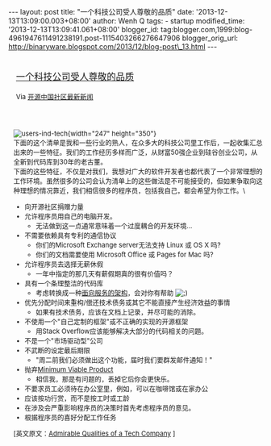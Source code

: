 --- layout: post title: "一个科技公司受人尊敬的品质" date:
'2013-12-13T13:09:00.003+08:00' author: Wenh Q tags: - startup
modified\_time: '2013-12-13T13:09:41.061+08:00' blogger\_id:
tag:blogger.com,1999:blog-4961947611491238191.post-1115403266276647906
blogger\_orig\_url:
http://binaryware.blogspot.com/2013/12/blog-post\_13.html ---
<div style="margin: 10px; padding: 5px;">

<div style="font-size: 18px;">

[一个科技公司受人尊敬的品质](http://www.oschina.net/news/46809/admirable-qualities-of-a-tech-company)

</div>

<div style="font-size: 13px;">

Via [开源中国社区最新新闻](http://www.oschina.net/?from=rss)

</div>

</div>

<div style="font-size: 13px; padding: 15px 0 10px 10px;">

![users-ind-tech](http://static.oschina.net/uploads/img/201312/13080255_73Y4.jpg){width="247"
height="350"}\
下面的这个清单是我和一些行业的熟人，在众多大的科技公司里工作后，一起收集汇总出来的一些特征。我们的工作经历多样而广泛，从财富50强企业到硅谷创业公司，从全新到代码库到30年的老古董。\
下面的这些特征，不仅是对我们，我想对广大的软件开发者也都代表了一个非常理想的工作环境。虽然很多的公司会认为清单上的这些做法是不可能接受的，但如果争取向这种理想的情况靠近，我们相信很多的程序员，包括我自己，都会希望为你工作。\
-   向开源社区捐赠力量
-   允许程序员用自己的电脑开发。
    -   无法做到这一点通常意味着一个过度耦合的开发环境…
-   不需要依赖具有专利的通信协议
    -   你们的Microsoft Exchange server无法支持 Linux 或 OS X 吗?
    -   你们的文档需要使用 Microsoft Office 或 Pages for Mac 吗?
-   允许程序员去选择无薪休假
    -   一年中指定的那几天有薪假期真的很有价值吗？
-   具有一个条理整洁的代码库
    -   考虑转换成一种[面向服务的架构](https://en.wikipedia.org/wiki/Service-oriented_architecture)，会对你有帮助
        ![;)](http://static.oschina.net/uploads/img/201312/13080255_aQ5K.gif)
-   优先分配时间来重构/偿还技术债务或其它不能直接产生经济效益的事情
    -   如果有技术债务，应该在文档上记录，并尽可能的消除。
-   不使用一个"自己定制的框架"或不正确的实现的开源框架
    -   用Stack Overflow应该能够解决大部分的代码相关的问题。
-   不是一个"市场驱动型"公司
-   不武断的设定最后期限
    -   "周二前我们必须做出这个功能，届时我们要群发邮件通知！"
-   抛弃[Minimum Viable
    Product](https://en.wikipedia.org/wiki/Minimum_viable_product)
    -   相信我，那是有问题的，丢掉它后你会更快乐。
-   不要求员工必须待在办公室里，例如，可以在咖啡馆或在家办公
-   应该按功行赏，而不是按工时或工龄
-   在涉及会严重影响程序员的决策时首先考虑程序员的意见。
-   根据程序员的喜好分配工作任务

\[英文原文：[Admirable Qualities of a Tech
Company](https://thomashunter.name/blog/admirable-qualities-of-a-tech-company/)
\]

</div>
